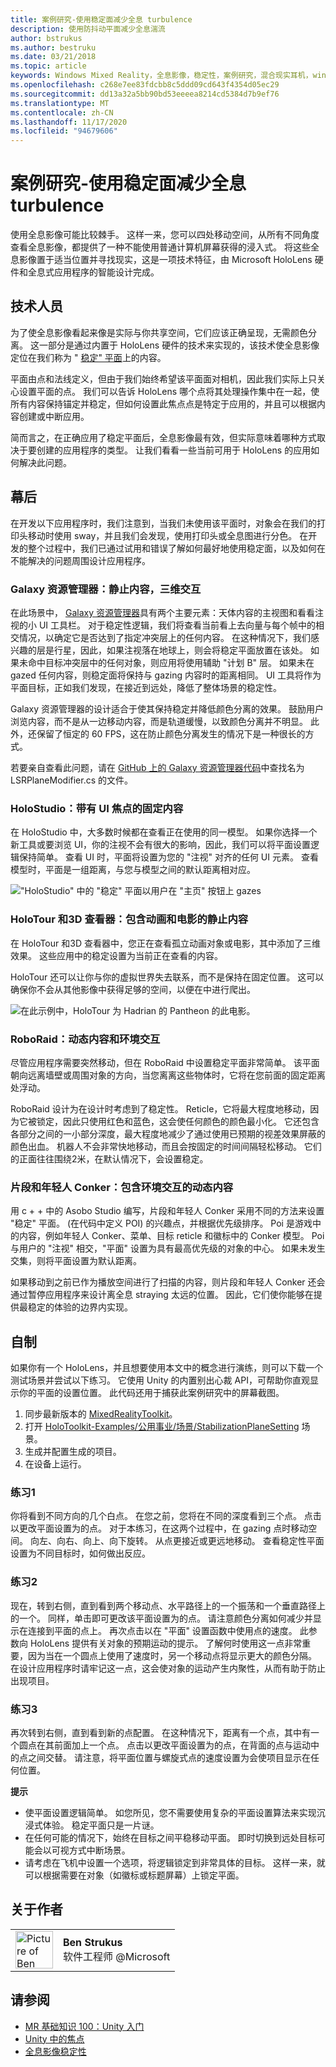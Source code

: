 ```yaml
---
title: 案例研究-使用稳定面减少全息 turbulence
description: 使用防抖动平面减少全息湍流
author: bstrukus
ms.author: bestruku
ms.date: 03/21/2018
ms.topic: article
keywords: Windows Mixed Reality，全息影像，稳定性，案例研究，混合现实耳机，windows Mixed Reality 耳机，虚拟现实耳机
ms.openlocfilehash: c268e7ee83fdcbb8c5ddd09cd643f4354d05ec29
ms.sourcegitcommit: dd13a32a5bb90bd53eeeea8214cd5384d7b9ef76
ms.translationtype: MT
ms.contentlocale: zh-CN
ms.lasthandoff: 11/17/2020
ms.locfileid: "94679606"
---
```

# <a name="case-study---using-the-stabilization-plane-to-reduce-holographic-turbulence"></a>案例研究-使用稳定面减少全息 turbulence

使用全息影像可能比较棘手。 这样一来，您可以四处移动空间，从所有不同角度查看全息影像，都提供了一种不能使用普通计算机屏幕获得的浸入式。 将这些全息影像置于适当位置并寻找现实，这是一项技术特征，由 Microsoft HoloLens 硬件和全息式应用程序的智能设计完成。

## <a name="the-tech"></a>技术人员

为了使全息影像看起来像是实际与你共享空间，它们应该正确呈现，无需颜色分离。 这一部分是通过内置于 HoloLens 硬件的技术来实现的，该技术使全息影像定位在我们称为 " [稳定" 平面](hologram-stability.md#reprojection)上的内容。

平面由点和法线定义，但由于我们始终希望该平面面对相机，因此我们实际上只关心设置平面的点。 我们可以告诉 HoloLens 哪个点将其处理操作集中在一起，使所有内容保持锚定并稳定，但如何设置此焦点点是特定于应用的，并且可以根据内容创建或中断应用。

简而言之，在正确应用了稳定平面后，全息影像最有效，但实际意味着哪种方式取决于要创建的应用程序的类型。 让我们看看一些当前可用于 HoloLens 的应用如何解决此问题。

## <a name="behind-the-scenes"></a>幕后

在开发以下应用程序时，我们注意到，当我们未使用该平面时，对象会在我们的打印头移动时使用 sway，并且我们会发现，使用打印头或全息图进行分色。 在开发的整个过程中，我们已通过试用和错误了解如何最好地使用稳定面，以及如何在不能解决的问题周围设计应用程序。

### <a name="galaxy-explorer-stationary-content-3d-interactivity"></a>Galaxy 资源管理器：静止内容，三维交互

在此场景中， [Galaxy 资源管理器](../unity/galaxy-explorer.md)具有两个主要元素：天体内容的主视图和看看注视的小 UI 工具栏。 对于稳定性逻辑，我们将查看当前看上去向量与每个帧中的相交情况，以确定它是否达到了指定冲突层上的任何内容。 在这种情况下，我们感兴趣的层是行星，因此，如果注视落在地球上，则会将稳定平面放置在该处。 如果未命中目标冲突层中的任何对象，则应用将使用辅助 "计划 B" 层。 如果未在 gazed 任何内容，则稳定面将保持与 gazing 内容时的距离相同。 UI 工具将作为平面目标，正如我们发现，在接近到远处，降低了整体场景的稳定性。

Galaxy 资源管理器的设计适合于使其保持稳定并降低颜色分离的效果。 鼓励用户浏览内容，而不是从一边移动内容，而是轨道缓慢，以致颜色分离并不明显。 此外，还保留了恒定的 60 FPS，这在防止颜色分离发生的情况下是一种很长的方式。

若要亲自查看此问题，请在 [GitHub 上的 Galaxy 资源管理器代码](https://github.com/Microsoft/GalaxyExplorer/tree/master/Assets/Scripts/Utilities)中查找名为 LSRPlaneModifier.cs 的文件。

### <a name="holostudio-stationary-content-with-a-ui-focus"></a>HoloStudio：带有 UI 焦点的固定内容

在 HoloStudio 中，大多数时候都在查看正在使用的同一模型。 如果你选择一个新工具或要浏览 UI，你的注视不会有很大的影响，因此，我们可以将平面设置逻辑保持简单。 查看 UI 时，平面将设置为您的 "注视" 对齐的任何 UI 元素。 查看模型时，平面是一组距离，与您与模型之间的默认距离相对应。

!["HoloStudio" 中的 "稳定" 平面以用户在 "主页" 按钮上 gazes](images/holostudio-stabilization-plane-500px.png)

### <a name="holotour-and-3d-viewer-stationary-content-with-animation-and-movies"></a>HoloTour 和3D 查看器：包含动画和电影的静止内容

在 HoloTour 和3D 查看器中，您正在查看孤立动画对象或电影，其中添加了三维效果。 这些应用中的稳定设置为当前正在查看的内容。

HoloTour 还可以让你与你的虚拟世界失去联系，而不是保持在固定位置。 这可以确保你不会从其他影像中获得足够的空间，以便在中进行爬出。

![在此示例中，HoloTour 为 Hadrian 的 Pantheon 的此电影。](images/holotour-stabilization-plane-500px.jpg)

### <a name="roboraid-dynamic-content-and-environmental-interactions"></a>RoboRaid：动态内容和环境交互

尽管应用程序需要突然移动，但在 RoboRaid 中设置稳定平面非常简单。 该平面朝向远离墙壁或周围对象的方向，当您离离这些物体时，它将在您前面的固定距离处浮动。

RoboRaid 设计为在设计时考虑到了稳定性。 Reticle，它将最大程度地移动，因为它被锁定，因此只使用红色和蓝色，这会使任何颜色的颜色最小化。 它还包含各部分之间的一小部分深度，最大程度地减少了通过使用已预期的视差效果屏蔽的颜色出血。 机器人不会非常快地移动，而且会按固定的时间间隔轻松移动。 它们的正面往往围绕2米，在默认情况下，会设置稳定。

### <a name="fragments-and-young-conker-dynamic-content-with-environmental-interaction"></a>片段和年轻人 Conker：包含环境交互的动态内容

用 c + + 中的 Asobo Studio 编写，片段和年轻人 Conker 采用不同的方法来设置 "稳定" 平面。  (在代码中定义 POI) 的兴趣点，并根据优先级排序。 Poi 是游戏中的内容，例如年轻人 Conker、菜单、目标 reticle 和徽标中的 Conker 模型。 Poi 与用户的 "注视" 相交，"平面" 设置为具有最高优先级的对象的中心。 如果未发生交集，则将平面设置为默认距离。

如果移动到之前已作为播放空间进行了扫描的内容，则片段和年轻人 Conker 还会通过暂停应用程序来设计离全息 straying 太远的位置。 因此，它们使你能够在提供最稳定的体验的边界内实现。

## <a name="do-it-yourself"></a>自制

如果你有一个 HoloLens，并且想要使用本文中的概念进行演练，则可以下载一个测试场景并尝试以下练习。 它使用 Unity 的内置别出心裁 API，可帮助你直观显示你的平面的设置位置。 此代码还用于捕获此案例研究中的屏幕截图。
1. 同步最新版本的 [MixedRealityToolkit](https://github.com/Microsoft/MixedRealityToolkit-Unity)。
2. 打开 [HoloToolkit-Examples/公用事业/场景/StabilizationPlaneSetting](https://github.com/Microsoft/MixedRealityToolkit-Unity/blob/htk_release/Assets/HoloToolkit-Examples/Utilities/Scenes/StabilizationPlaneSetting.unity) 场景。
3. 生成并配置生成的项目。
4. 在设备上运行。

### <a name="exercise-1"></a>练习1

你将看到不同方向的几个白点。 在您之前，您将在不同的深度看到三个点。 点击以更改平面设置为的点。 对于本练习，在这两个过程中，在 gazing 点时移动空间。 向左、向右、向上、向下旋转。 从点更接近或更远地移动。 查看稳定性平面设置为不同目标时，如何做出反应。

### <a name="exercise-2"></a>练习2

现在，转到右侧，直到看到两个移动点、水平路径上的一个振荡和一个垂直路径上的一个。 同样，单击即可更改该平面设置为的点。 请注意颜色分离如何减少并显示在连接到平面的点上。 再次点击以在 "平面" 设置函数中使用点的速度。 此参数向 HoloLens 提供有关对象的预期运动的提示。 了解何时使用这一点非常重要，因为当在一个圆点上使用了速度时，另一个移动点将显示更大的颜色分隔。 在设计应用程序时请牢记这一点，这会使对象的运动产生内聚性，从而有助于防止出现项目。

### <a name="exercise-3"></a>练习3

再次转到右侧，直到看到新的点配置。 在这种情况下，距离有一个点，其中有一个圆点在其前面加上一个点。 点击以更改平面设置为的点，在背面的点与运动中的点之间交替。 请注意，将平面位置与螺旋式点的速度设置为会使项目显示在任何位置。

**提示**
* 使平面设置逻辑简单。 如您所见，您不需要使用复杂的平面设置算法来实现沉浸式体验。 稳定平面只是一片谜。
* 在任何可能的情况下，始终在目标之间平稳移动平面。 即时切换到远处目标可能会以可视方式中断场景。
* 请考虑在飞机中设置一个选项，将逻辑锁定到非常具体的目标。 这样一来，就可以根据需要在对象（如徽标或标题屏幕）上锁定平面。

## <a name="about-the-author"></a>关于作者

<table style="border-collapse:collapse">
<tr>
<td style="border-style: none" width="60px"><img alt="Picture of Ben Strukus" width="60" height="60" src="images/genericusertile.jpg"></td>
<td style="border-style: none"><b>Ben Strukus</b><br>软件工程师 @Microsoft</td>
</tr>
</table>

## <a name="see-also"></a>请参阅
* [MR 基础知识 100：Unity 入门](../unity/tutorials/holograms-100.md)
* [Unity 中的焦点](../unity/focus-point-in-unity.md)
* [全息影像稳定性](hologram-stability.md)
